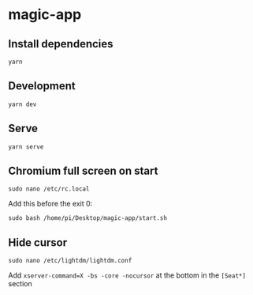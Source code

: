 # magic-app

## Install dependencies

```
yarn
```

## Development

```
yarn dev
```

## Serve

```
yarn serve
```

## Chromium full screen on start

`sudo nano /etc/rc.local`

Add this before the exit 0:

`sudo bash /home/pi/Desktop/magic-app/start.sh`

## Hide cursor

`sudo nano /etc/lightdm/lightdm.conf`

Add `xserver-command=X -bs -core -nocursor` at the bottom in the `[Seat*]` section
